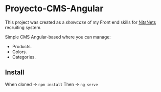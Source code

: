 # Proyecto-CMS-Angular
This project was created as a _showcase_ of my Front end skills for [NitsNets](https://nitsnets.com/en) recruiting system.

Simple CMS Angular-based where you can manage:
- Products.
- Colors.
- Categories.

## Install
When cloned -> `npm install`
Then -> `ng serve` 
